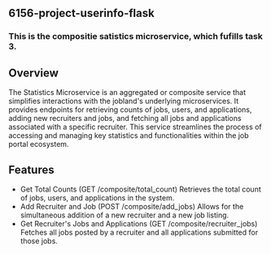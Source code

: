 ## 6156-project-userinfo-flask

### This is the compositie satistics microservice, which fufills task 3.

## Overview
The Statistics Microservice is an aggregated or composite service that simplifies interactions with the jobland's underlying microservices. It provides endpoints for retrieving counts of jobs, users, and applications, adding new recruiters and jobs, and fetching all jobs and applications associated with a specific recruiter. This service streamlines the process of accessing and managing key statistics and functionalities within the job portal ecosystem.

## Features
- Get Total Counts (GET /composite/total_count)
Retrieves the total count of jobs, users, and applications in the system.
- Add Recruiter and Job (POST /composite/add_jobs)
Allows for the simultaneous addition of a new recruiter and a new job listing.
- Get Recruiter's Jobs and Applications (GET /composite/recruiter_jobs)
Fetches all jobs posted by a recruiter and all applications submitted for those jobs.
